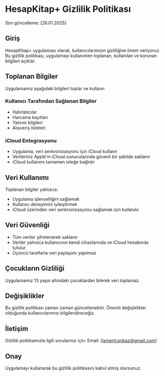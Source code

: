 # HesapKitap+ Gizlilik Politikası

Son güncelleme: [26.01.2025]

## Giriş
HesapKitap+ uygulaması olarak, kullanıcılarımızın gizliliğine önem veriyoruz. Bu gizlilik politikası, uygulamayı kullanırken toplanan, kullanılan ve korunan bilgileri açıklar.

## Toplanan Bilgiler
Uygulamamız aşağıdaki bilgileri toplar ve kullanır:

### Kullanıcı Tarafından Sağlanan Bilgiler
- Hatırlatıcılar
- Harcama kayıtları
- Yatırım bilgileri
- Alışveriş listeleri

### iCloud Entegrasyonu
- Uygulama, veri senkronizasyonu için iCloud kullanır
- Verileriniz Apple'ın iCloud sunucularında güvenli bir şekilde saklanır
- iCloud kullanımı tamamen isteğe bağlıdır

## Veri Kullanımı
Toplanan bilgiler yalnızca:
- Uygulama işlevselliğini sağlamak
- Kullanıcı deneyimini iyileştirmek
- iCloud üzerinden veri senkronizasyonu sağlamak
için kullanılır.

## Veri Güvenliği
- Tüm veriler şifrelenerek saklanır
- Veriler yalnızca kullanıcının kendi cihazlarında ve iCloud hesabında tutulur
- Üçüncü taraflarla veri paylaşımı yapılmaz

## Çocukların Gizliliği
Uygulamamız 13 yaşın altındaki çocuklardan bilerek veri toplamaz.

## Değişiklikler
Bu gizlilik politikası zaman zaman güncellenebilir. Önemli değişiklikler olduğunda kullanıcılarımızı bilgilendireceğiz.

## İletişim
Gizlilik politikamızla ilgili sorularınız için:
Email: [ismertcanbaz@gmail.com]

## Onay
Uygulamayı kullanarak bu gizlilik politikasını kabul etmiş olursunuz. 

